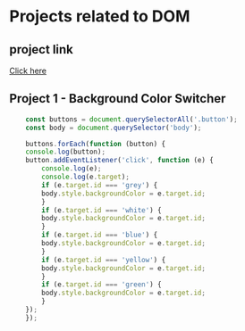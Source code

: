 # Projects related to DOM 

## project link
[Click here](https://stackblitz.com/edit/dom-project-chaiaurcode-qvtyupty?file=index.html)


## Project 1 - Background Color Switcher


```javascript
    const buttons = document.querySelectorAll('.button');
    const body = document.querySelector('body');

    buttons.forEach(function (button) {
    console.log(button);
    button.addEventListener('click', function (e) {
        console.log(e);
        console.log(e.target);
        if (e.target.id === 'grey') {
        body.style.backgroundColor = e.target.id;
        }
        if (e.target.id === 'white') {
        body.style.backgroundColor = e.target.id;
        }
        if (e.target.id === 'blue') {
        body.style.backgroundColor = e.target.id;
        }
        if (e.target.id === 'yellow') {
        body.style.backgroundColor = e.target.id;
        }
        if (e.target.id === 'green') {
        body.style.backgroundColor = e.target.id;
        }
    });
    });

```